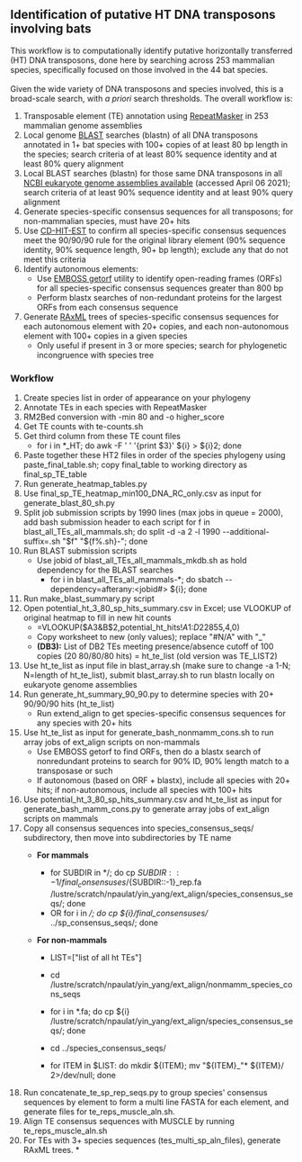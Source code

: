 ## Identification of putative HT DNA transposons involving bats

This workflow is to computationally identify putative horizontally transferred (HT) DNA transposons, done here by searching across 253 mammalian species, specifically focused on those involved in the 44 bat species.\
\
Given the wide variety of DNA transposons and species involved, this is a broad-scale search, with _a priori_ search thresholds. The overall workflow is:
1. Transposable element (TE) annotation using [RepeatMasker](http://repeatmasker.org/) in 253 mammalian genome assemblies
2. Local genome [BLAST](https://www.ncbi.nlm.nih.gov/books/NBK279690/) searches (blastn) of all DNA transposons annotated in 1+ bat species with 100+ copies of at least 80 bp length in the species; search criteria of at least 80% sequence identity and at least 80% query alignment
3. Local BLAST searches (blastn) for those same DNA transposons in all [NCBI eukaryote genome assemblies available](https://ftp.ncbi.nlm.nih.gov/blast/db/) (accessed April 06 2021); search criteria of at least 90% sequence identity and at least 90% query alignment
4. Generate species-specific consensus sequences for all transposons; for non-mammalian species, must have 20+ hits
5. Use [CD-HIT-EST](http://weizhongli-lab.org/cd-hit/) to confirm all species-specific consensus sequences meet the 90/90/90 rule for the original library element (90% sequence identity, 90% sequence length, 90+ bp length); exclude any that do not meet this criteria
6. Identify autonomous elements: 
     * Use [EMBOSS getorf](https://www.bioinformatics.nl/cgi-bin/emboss/help/getorf) utility to identify open-reading frames (ORFs) for all species-specific consensus sequences greater than 800 bp 
     * Perform blastx searches of non-redundant proteins for the largest ORFs from each consensus sequence
7. Generate [RAxML](https://github.com/stamatak/standard-RAxML) trees of species-specific consensus sequences for each autonomous element with 20+ copies, and each non-autonomous element with 100+ copies in a given species
     * Only useful if present in 3 or more species; search for phylogenetic incongruence with species tree


### Workflow
1. Create species list in order of appearance on your phylogeny
2. Annotate TEs in each species with RepeatMasker
3. RM2Bed conversion with -min 80 and -o higher_score
4. Get TE counts with te-counts.sh
5. Get third column from these TE count files
    * for i in \*\_HT; do awk -F ' ' '{print $3}' ${i} > ${i}2; done
6. Paste together these HT2 files in order of the species phylogeny using paste_final_table.sh; copy final_table to working directory as final_sp_TE_table
7. Run generate_heatmap_tables.py
8. Use final_sp_TE_heatmap_min100_DNA_RC_only.csv as input for generate_blast_80_sh.py
9. Split job submission scripts by 1990 lines (max jobs in queue = 2000), add bash submission header to each script
    for f in blast_all_TEs_all_mammals.sh; do split -d -a 2 -l 1990 --additional-suffix=.sh "$f" "${f%.sh}-"; done
10. Run BLAST submission scripts
    * Use jobid of blast_all_TEs_all_mammals_mkdb.sh as hold dependency for the BLAST searches
      * for i in blast_all_TEs_all_mammals-\*; do sbatch --dependency=afterany:<jobid#> ${i}; done
11. Run make_blast_summary.py script
12. Open potential_ht_3_80_sp_hits_summary.csv in Excel; use VLOOKUP of original heatmap to fill in new hit counts
    * =VLOOKUP($A3&B$2,potential_ht_hits!$A$1:$D$22855,4,0)
    * Copy worksheet to new (only values); replace "#N/A" with "_"
    * **(DB3):** List of DB2 TEs meeting presence/absence cutoff of 100 copies (20 80/80/80 hits) = ht_te_list (old version was TE_LIST2)
13. Use ht_te_list as input file in blast_array.sh (make sure to change -a 1-N; N=length of ht_te_list), submit blast_array.sh to run blastn locally on eukaryote genome assemblies
14. Run generate_ht_summary_90_90.py to determine species with 20+ 90/90/90 hits (ht_te_list)
    * Run extend_align to get species-specific consensus sequences for any species with 20+ hits
15. Use ht_te_list as input for generate_bash_nonmamm_cons.sh to run array jobs of ext_align scripts on non-mammals
    * Use EMBOSS getorf to find ORFs, then do a blastx search of nonredundant proteins to search for 90% ID, 90% length match to a transposase or such
    * If autonomous (based on ORF + blastx), include all species with 20+ hits; if non-autonomous, include all species with 100+ hits
16. Use potential_ht_3_80_sp_hits_summary.csv and ht_te_list as input for generate_bash_mamm_cons.py to generate array jobs of ext_align scripts on mammals
17. Copy all consensus sequences into species_consensus_seqs/ subdirectory, then move into subdirectories by TE name
     * **For mammals**
         * for SUBDIR in \*/; do cp ${SUBDIR::-1}/final_consensuses/${SUBDIR::-1}\_rep.fa /lustre/scratch/npaulat/yin_yang/ext_align/species_consensus_seqs/; done
         * OR for i in */; do cp ${i}/final_consensuses/* ../sp_consensus_seqs/; done
    
    * **For non-mammals**
         * LIST=\["list of all ht TEs"]
    
         * cd /lustre/scratch/npaulat/yin_yang/ext_align/nonmamm_species_cons_seqs
         * for i in \*.fa; do cp ${i} /lustre/scratch/npaulat/yin_yang/ext_align/species_consensus_seqs/; done
         * cd ../species_consensus_seqs/
         * for ITEM in $LIST: do mkdir ${ITEM}; mv "${ITEM}\_"* ${ITEM}/ 2>/dev/null; done
18. Run concatenate_te_sp_rep_seqs.py to group species' consensus sequences by element to form a multi line FASTA for each element, and generate files for te_reps_muscle_aln.sh.
19. Align TE consensus sequences with MUSCLE by running te_reps_muscle_aln.sh
20. For TEs with 3+ species sequences (tes_multi_sp_aln_files), generate RAxML trees.
    * 
